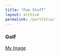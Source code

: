 ```yaml
---
title: "Fun Stuff"
layout: archive
permalink: /portfolio/
---
```



### Golf
[My Image](/images/golf1.jpg) 


